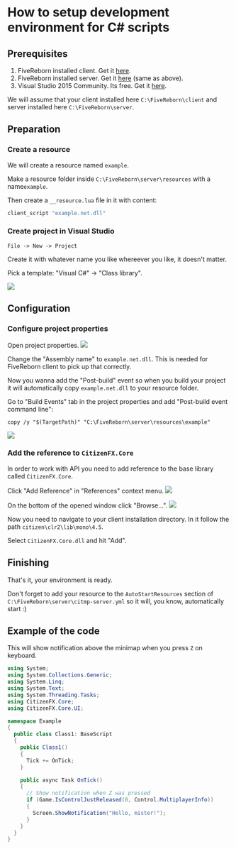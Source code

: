 # How to setup development environment for C# scripts

## Prerequisites

1. FiveReborn installed client. Get it [here](https://forum.fivem.net/t/fivereborn-release/89).
3. FiveReborn installed server. Get it [here](https://forum.fivem.net/t/fivereborn-release/89) (same as above).
2. Visual Studio 2015 Community. Its free. Get it [here](https://www.visualstudio.com/ru/downloads/).

We will assume that your client installed here `C:\FiveReborn\client` and server installed here `C:\FiveReborn\server`.

## Preparation

### Create a resource

We will create a resource named `example`.

Make a resource folder inside `C:\FiveReborn\server\resources` with a name`example`.

Then create a `__resource.lua` file in it with content:
```lua
client_script "example.net.dll"
```

### Create project in Visual Studio

`File -> New -> Project`

Create it with whatever name you like whereever you like, it doesn't matter.

Pick a template: "Visual C#" -> "Class library".

![](https://i.imgur.com/C5dpWHu.png)

## Configuration

### Configure project properties

Open project properties.
![](https://i.imgur.com/SSbokJB.png)

Change the "Assembly name" to `example.net.dll`. This is needed for FiveReborn client to pick up that correctly.

Now you wanna add the "Post-build" event so when you build your project it will automatically copy `example.net.dll` to your resource folder.

Go to "Build Events" tab in the project properties and add "Post-build event command line":
```
copy /y "$(TargetPath)" "C:\FiveReborn\server\resources\example"
```
![](https://i.imgur.com/6ggUKpg.png)


### Add the reference to `CitizenFX.Core`

In order to work with API you need to add reference to the base library called `CitizenFX.Core`.

Click "Add Reference" in "References" context menu.
![](https://i.imgur.com/yL8Rhhj.png)

On the bottom of the opened window click "Browse...".
![](https://i.imgur.com/n4NAQ4O.png)

Now you need to navigate to your client installation directory. In it follow the path `citizen\clr2\lib\mono\4.5`.

Select `CitizenFX.Core.dll` and hit "Add".

## Finishing

That's it, your environment is ready.

Don't forget to add your resource to the `AutoStartResources` section of `C:\FiveReborn\server\citmp-server.yml` so it will, you know, automatically start :)

## Example of the code

This will show notification above the minimap when you press `Z` on keyboard.

```c#
using System;
using System.Collections.Generic;
using System.Linq;
using System.Text;
using System.Threading.Tasks;
using CitizenFX.Core;
using CitizenFX.Core.UI;

namespace Example
{
  public class Class1: BaseScript
  {
    public Class1()
    {
      Tick += OnTick;
    }

    public async Task OnTick()
    {
      // Show notification when Z was pressed
      if (Game.IsControlJustReleased(0, Control.MultiplayerInfo))
      {
        Screen.ShowNotification("Hello, mister!");
      }
    }
  }
}
```
